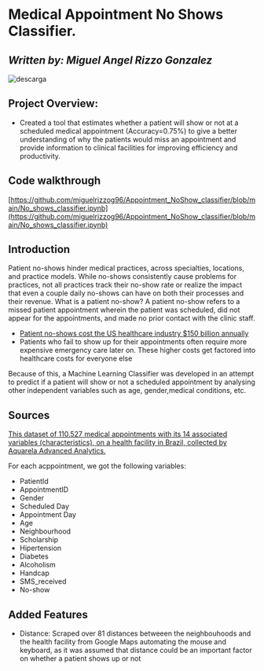 # Medical Appointment No Shows Classifier. 
*Written by: Miguel Angel Rizzo Gonzalez*
---
![descarga](https://user-images.githubusercontent.com/69512046/96631476-60c07080-12e4-11eb-96e3-ffea04b2769b.jpg)



##  Project Overview: 
- Created a tool that estimates whether a patient will show or not at a scheduled medical appointment (Accuracy=0.75%) to give a better understanding of why the patients would miss an appointment and provide information  to clinical facilities for improving efficiency and productivity.


 ## Code walkthrough 
 [https://github.com/miguelrizzog96/Appointment_NoShow_classifier/blob/main/No_shows_classifier.ipynb](https://github.com/miguelrizzog96/Appointment_NoShow_classifier/blob/main/No_shows_classifier.ipynb)
## Introduction
Patient no-shows hinder medical practices, across specialties, locations, and practice models. While no-shows consistently cause problems for practices, not all practices track their no-show rate or realize the impact that even a couple daily no-shows can have on both their processes and their revenue. 
What is a patient no-show? A patient no-show refers to a missed patient appointment wherein the patient was scheduled, did not appear for the appointments, and made no prior contact with the clinic staff.

- [Patient no-shows cost the US healthcare industry $150 billion annually](https://www.post-gazette.com/business/businessnews/2013/02/24/No-shows-cost-health-care-system-billions/stories/201302240381)
- Patients who fail to show up for their appointments often require more expensive emergency care later on. These higher costs get factored into healthcare costs for everyone else

Because of this, a Machine Learning Classifier was developed in an attempt to predict if a patient will show or not a scheduled appointment by analysing other independent variables such as age, gender,medical conditions, etc.
## Sources

 [This dataset of 110.527 medical appointments with its 14 associated variables (characteristics), on a health facility in Brazil, collected by Aquarela Advanced Analytics.](https://www.kaggle.com/joniarroba/noshowappointments)

For each acppointment, we got the following variables:
- PatientId
- AppointmentID
- Gender
- Scheduled Day
- Appointment Day 
- Age 
- Neighbourhood
- Scholarship
- Hipertension
- Diabetes
- Alcoholism 
- Handcap
- SMS_received 
- No-show

## Added Features
- Distance: Scraped over 81 distances betweeen the neighbouhoods and the health facility from Google Maps automating the mouse and keyboard, as it was assumed that distance could be an important factor on whether a patient shows up or not

